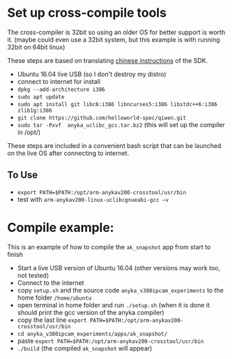 # Set up cross-compile tools
The cross-compiler is 32bit so using an older OS for better support is worth it. (maybe could even use a 32bit system, but this example is with running 32bit on 64bit linux)

These steps are based on translating [chinese instructions](https://github.com/helloworld-spec/qiwen/blob/main/anycloud39ev300/SDK/Quick%20Start%20Guide.txt) of the SDK.

- Ubuntu 16.04 live USB (so I don't destroy my distro)
- connect to internet for install
- `dpkg --add-architecture i386`
- `sudo apt update`
- `sudo apt install git libc6:i386 libncurses5:i386 libstdc++6:i386 zlib1g:i386`
- `git clone https://github.com/helloworld-spec/qiwen.git`
- `sudo tar -Pxvf  anyka_uclibc_gcc.tar.bz2` (this will set up the compiler in /opt/)

These steps are included in a convenient bash script that can be launched on the live OS after connecting to internet.

## To Use
- `export PATH=$PATH:/opt/arm-anykav200-crosstool/usr/bin`
- test with `arm-anykav200-linux-uclibcgnueabi-gcc –v`

# Compile example:
This is an example of how to compile the `ak_snapshot` app from start to finish

- Start a live USB version of Ubuntu 16.04 (other versions may work too, not tested)
- Connect to the internet
- copy `setup.sh` and the source code `anyka_v380ipcam_experiments` to the home folder `/home/ubuntu`
- open terminal in home folder and run `./setup.sh` (when it is done it should print the gcc version of the anyka compiler)
- copy the last line `export PATH=$PATH:/opt/arm-anykav200-crosstool/usr/bin`
- `cd anyka_v380ipcam_experiments/apps/ak_snapshot/`
- paste `export PATH=$PATH:/opt/arm-anykav200-crosstool/usr/bin`
- `./build` (the compiled `ak_snapshot` will appear)

